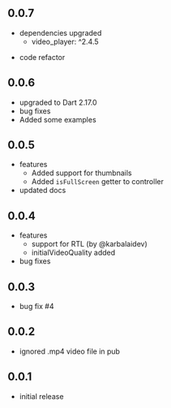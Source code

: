 ## 0.0.7
 * dependencies upgraded
   - video_player: ^2.4.5
 - code refactor
## 0.0.6
 - upgraded to Dart 2.17.0
 - bug fixes
 - Added some examples
## 0.0.5

* features
  - Added support for thumbnails
  - Added `isFullScreen` getter to controller
* updated docs
## 0.0.4

* features
  - support for RTL (by @karbalaidev)
  - initialVideoQuality added
* bug fixes

## 0.0.3

*  bug fix #4
## 0.0.2

* ignored .mp4 video file in pub
## 0.0.1

* initial release
